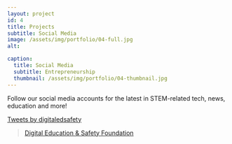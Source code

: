 ```yaml
---
layout: project
id: 4
title: Projects
subtitle: Social Media
image: /assets/img/portfolio/04-full.jpg
alt: 

caption:
  title: Social Media
  subtitle: Entrepreneurship
  thumbnail: /assets/img/portfolio/04-thumbnail.jpg
---
```


Follow our social media accounts for the latest in STEM-related tech, news, education and more!

<div class="row">
  <div class="col-md-6 col-sm-6">
    <a class="twitter-timeline" data-tweet-limit="1" href="https://twitter.com/digitaledsafety?ref_src=twsrc%5Etfw">Tweets by digitaledsafety</a> <script async src="https://platform.twitter.com/widgets.js" charset="utf-8"></script>
  </div>
  <div class="col-md-6 col-sm-6">
    <div id="fb-root"></div>
    <script async defer crossorigin="anonymous" src="https://connect.facebook.net/en_US/sdk.js#xfbml=1&version=v16.0" nonce="02vpGDsh"></script>
    <div class="fb-page" data-href="https://www.facebook.com/digitaledusafety" data-tabs="timeline" data-width="" data-height="" data-small-header="false" data-adapt-container-width="true" data-hide-cover="false" data-show-facepile="true"><blockquote cite="https://www.facebook.com/digitaledusafety" class="fb-xfbml-parse-ignore"><a href="https://www.facebook.com/digitaledusafety">Digital Education &amp; Safety Foundation</a></blockquote></div>
  </div>
</div>

